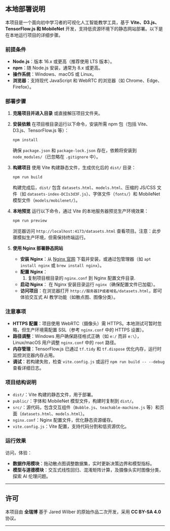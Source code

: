 ## 本地部署说明

本项目是一个面向初中学习者的可视化人工智能教学工具，基于 **Vite、D3.js、TensorFlow.js 和 MobileNet** 开发，支持低资源环境下的静态网站部署。以下是在本地运行项目的详细步骤。

### 前提条件
- **Node.js**：版本 16.x 或更高（推荐使用 LTS 版本）。
- **npm**：随 Node.js 安装，通常为 8.x 或更高。
- **操作系统**：Windows、macOS 或 Linux。
- **浏览器**：支持现代 JavaScript 和 WebRTC 的浏览器（如 Chrome、Edge、Firefox）。

### 部署步骤

1. **克隆项目并进入目录**
   或直接解压项目文件夹。

2. **安装依赖**
   在项目根目录运行以下命令，安装所需 npm 包（包括 Vite、D3.js、TensorFlow.js 等）：
   ```bash
   npm install
   ```
   确保 `package.json` 和 `package-lock.json` 存在，依赖将安装到 `node_modules/`（已忽略在 `.gitignore` 中）。

3. **构建项目**
   使用 Vite 构建静态文件，生成优化后的 `dist/` 目录：
   ```bash
   npm run build
   ```
   构建完成后，`dist/` 包含 `datasets.html`、`models.html`、压缩的 JS/CSS 文件（如 `datasets-index-DCIs3d3F.js`）、字体文件（`fonts/`）和 MobileNet 模型文件（`models/mobilenet/`）。

4. **本地预览**
   运行以下命令，通过 Vite 的本地服务器预览生产环境效果：
   ```bash
   npm run preview
   ```
   浏览器访问 `http://localhost:4173/datasets.html` 查看项目。注意：此步骤模拟生产环境，但需保持终端运行。

5. **使用 Nginx 部署静态网站**
   - **安装 Nginx**：从 [Nginx 官网](https://nginx.org/) 下载并安装，或通过包管理器（如 `apt install nginx` 或 `brew install nginx`）。
   - **配置 Nginx**：
     1. 复制项目根目录的 `nginx.conf` 到 Nginx 配置文件目录.
   - **启动 Nginx**：
    在 Nginx 安装目录运行 `nginx`（确保配置文件已加载）。
   - **访问项目**：在浏览器打开 `http://服务器IP或者域名/datasets.html`，即可体验交互式 AI 教学功能（如散点图、图像分类）。

### 注意事项
- **HTTPS 配置**：项目使用 WebRTC（摄像头）需 HTTPS。本地测试可暂时忽略，但生产环境需配置 SSL（参考 `nginx.conf` 中的 HTTPS 设置）。
- **路径调整**：Windows 用户确保路径格式正确（如 `e:/` 而非 `e:\`），Linux/macOS 用户调整 `nginx.conf` 中的 `root` 路径。
- **内存管理**：TensorFlow.js 已通过 `tf.tidy` 和 `tf.dispose` 优化内存，运行时监控浏览器内存占用。
- **调试**：若构建失败，检查 `vite.config.js` 或运行 `npm run build -- --debug` 查看详细日志。

### 项目结构说明
- `dist/`：Vite 构建的静态文件，用于部署。
- `public/`：字体和 MobileNet 模型文件，构建时复制到 `dist/`。
- `src/`：源代码，包含交互组件（`Bubble.js`、`teachable-machine.js` 等）和页面（`datasets.html`、`models.html`）。
- `nginx.conf`：Nginx 配置文件，优化静态资源缓存。
- `vite.config.js`：Vite 配置，支持代码分割和低资源优化。

### 运行效果
访问，体验：
- **数据作用模块**：拖动散点图调整数据集，实时更新决策边界和模型指标。
- **模型与道德模块**：交互式线性回归、混淆矩阵计算，及摄像头实时图像分类，探索 AI 伦理问题。

---

## 许可
本项目由 **全瑞博** 基于 Jared Wilber 的原始作品二次开发，采用 **CC BY-SA 4.0** 协议。

---
